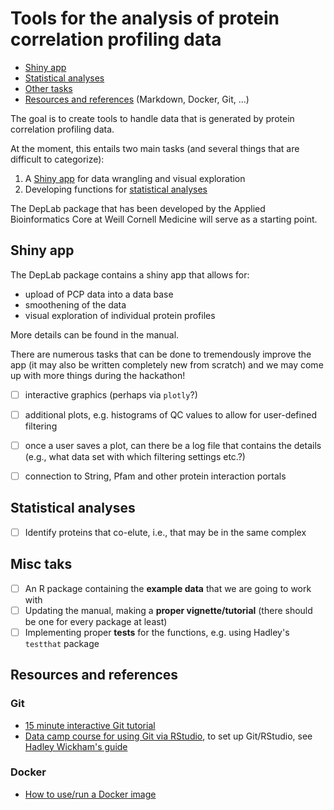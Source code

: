 Tools for the analysis of protein correlation profiling data
=================================================================

* [Shiny app](#shiny-app)
* [Statistical analyses](#statistical-analyses)
* [Other tasks](#misc-tasks)
* [Resources and references](#Resources-and-references) (Markdown, Docker, Git, ...)

The goal is to create tools to handle data that is generated by protein correlation profiling data.

At the moment, this entails two main tasks (and several things that are difficult to categorize):

1. A [Shiny app](#shiny-app) for data wrangling and visual exploration
2. Developing functions for [statistical analyses](#statistical-analyses)

The DepLab package that has been developed by the Applied Bioinformatics Core at Weill Cornell Medicine will serve as a starting point.

## Shiny app

The DepLab package contains a shiny app that allows for:

* upload of PCP data into a data base
* smoothening of the data
* visual exploration of individual protein profiles

More details can be found in the manual.

There are numerous tasks that can be done to tremendously improve the app (it may also be written completely new from scratch) and we may come up with more things during the hackathon!

- [ ] interactive graphics (perhaps via `plotly`?)
- [ ] additional plots, e.g. histograms of QC values to allow for user-defined filtering
- [ ] once a user saves a plot, can there be a log file that contains the details (e.g., what data set with which filtering settings etc.?)
- [ ] connection to String, Pfam and other protein interaction portals


## Statistical analyses

- [ ]  Identify proteins that co-elute, i.e., that may be in the same complex

## Misc taks

- [ ] An R package containing the **example data** that we are going to work with
- [ ] Updating the manual, making a **proper vignette/tutorial** (there should be one for every package at least)
- [ ] Implementing proper **tests** for the functions, e.g. using Hadley's `testthat` package

## Resources and references

### Git

* [15 minute interactive Git tutorial](https://try.github.io/)
* [Data camp course for using Git via RStudio](), to set up Git/RStudio, see [Hadley Wickham's guide](http://r-pkgs.had.co.nz/git.html)

### Docker

* [How to use/run a Docker image](https://github.com/NCBI-Hackathons/Cancer_Epitopes_CSHL/blob/master/doc/Docker.md)
